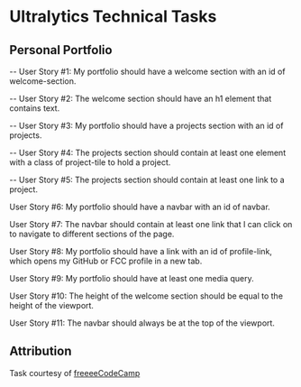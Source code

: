 # Ultralytics Technical Tasks

## Personal Portfolio

-- User Story #1: My portfolio should have a welcome section with an id of welcome-section.  

-- User Story #2: The welcome section should have an h1 element that contains text.  

-- User Story #3: My portfolio should have a projects section with an id of projects.  

-- User Story #4: The projects section should contain at least one element with a class of project-tile to hold a project.  

-- User Story #5: The projects section should contain at least one link to a project.  

User Story #6: My portfolio should have a navbar with an id of navbar.  

User Story #7: The navbar should contain at least one link that I can click on to navigate to different sections of the page.  

User Story #8: My portfolio should have a link with an id of profile-link, which opens my GitHub or FCC profile in a new tab.  

User Story #9: My portfolio should have at least one media query.  

User Story #10: The height of the welcome section should be equal to the height of the viewport.  

User Story #11: The navbar should always be at the top of the viewport.  

## Attribution

Task courtesy of [freeeeCodeCamp](https://www.freecodecamp.org/)